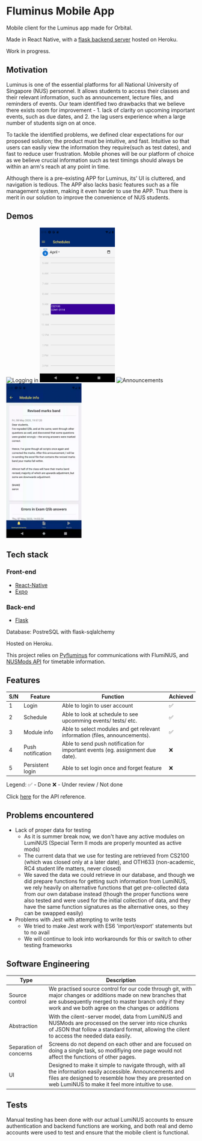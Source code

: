 # Fluminus Mobile App

Mobile client for the Luminus app made for Orbital.

Made in React Native, with a [flask backend server](https://github.com/Orbital-2020-RS-25/pyfluminus-server) hosted on Heroku. 

Work in progress.

## Motivation

Luminus is one of the essential platforms for all National University of Singapore (NUS) personnel. It allows students to access their classes and their relevant information, such as announcement, lecture files, and reminders of events.  Our team identified two drawbacks that we believe there exists room for improvement - 1. lack of clarity on upcoming important events, such as due dates, and 2. the lag users experience when a large number of students sign on at once.

To tackle the identified problems, we defined clear expectations for our proposed solution; the product must be intuitive, and fast.  Intuitive so that users can easily view the information they require(such as test dates), and fast to reduce user frustration. Mobile phones will be our platform of choice as we believe crucial information such as test timings should always be within an arm's reach at any point in time.

Although there is a pre-existing APP for Luminus, its' UI is cluttered, and navigation is tedious. The APP also lacks basic features such as a file management system, making it even harder to use the APP. Thus there is merit in our solution to improve the convenience of NUS students.

## Demos

<img alt="Logging in" src="./demo/login.gif" width="200"> <img alt="Timetable" src="./demo/schedule.png" width="200">
<img alt="Announcements" src="./demo/anouncements.gif" width="200"> <img alt="Timetable" src="./demo/folders.gif" width="200">

## Tech stack

### Front-end
* [React-Native](https://reactnative.dev/ "React-Native")
* [Expo](https://expo.io/ "Expo")

### Back-end
* [Flask](https://flask.palletsprojects.com/en/1.1.x/ "Flask documentation")

Database: PostreSQL with flask-sqlalchemy

Hosted on Heroku.

This project relies on [Pyfluminus](https://github.com/raynoldng/pyfluminus) for communications with FlumiNUS, and [NUSMods API](https://api.nusmods.com/v2/) for timetable information.

## Features

S/N | Feature | Function | Achieved
--- | ------- | --------- | --------
1 | Login | Able to login to user account | ✅
2 | Schedule | Able to look at schedule to see upcomming events/ tests/ etc. | ✅
3 | Module info | Able to select modules and get relevant information (files, announcements). | ✅
4 | Push notification | Able to send push notification for important events (eg. assignment due date). | ❌
5 | Persistent login | Able to set login once and forget feature | ❌

Legend:
✅ - Done
❌ - Under review / Not done

Click [here](https://app.swaggerhub.com/apis-docs/orbital-rs25/another-luminus/) for the API reference.

## Problems encountered

* Lack of proper data for testing
  * As it is summer break now, we don't have any active modules on LumiNUS (Special Term II mods are properly mounted as active mods)
  * The current data that we use for testing are retrieved from CS2100 (which was closed only at a later date), and OTH633 (non-academic, RC4 student life matters, never closed)
  * We saved the data we could retrieve in our database, and though we did prepare functions for getting such information from LumiNUS, we rely heavily on alternative functions that get pre-collected data from our own database instead (though the proper functions were also tested and were used for the initial collection of data, and they have the same function signatures as the alternative ones, so they can be swapped easily)
* Problems with Jest with attempting to write tests
  * We tried to make Jest work with ES6 'import/export' statements but to no avail
  * We will continue to look into workarounds for this or switch to other testing frameworks

## Software Engineering

| Type | Description |
| --- | --- |
| Source control | We practised source control for our code through git, with major changes or additions made on new branches that are subsequently merged to master branch only if they work and we both agree on the changes or additions |
| Abstraction | With the cilent-server model, data from LumiNUS and NUSMods are processed on the server into nice chunks of JSON that follow a standard format, allowing the cilent to access the needed data easily. |
| Separation of concerns | Screens do not depend on each other and are focused on doing a single task, so modifiying one page would not affect the functions of other pages. |
| UI | Designed to make it simple to navigate through, with all the information easily accessible. Announcements and files are designed to resemble how they are presented on web LumiNUS to make it feel more intuitive to use. |

## Tests

Manual testing has been done with our actual LumiNUS accounts to ensure authentication and backend functions are working, and both real and demo accounts were used to test and ensure that the mobile client is functional.
